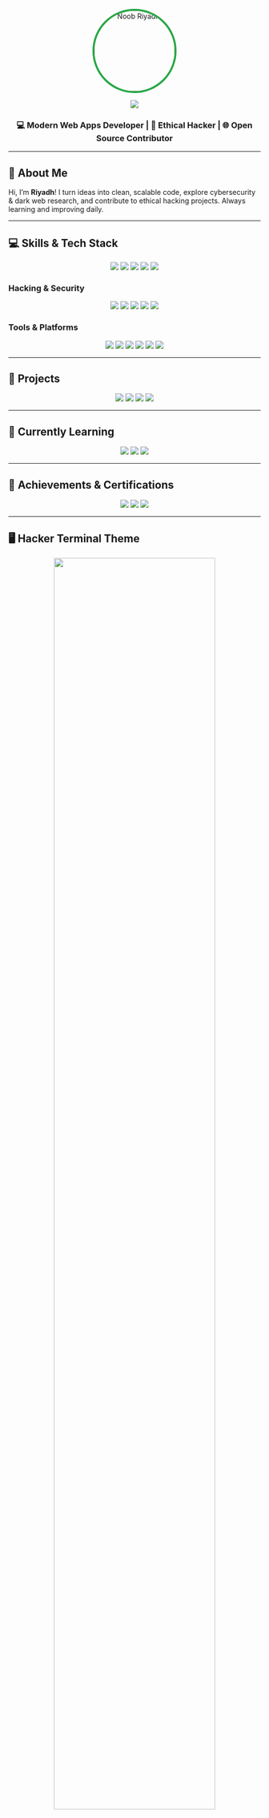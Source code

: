<p align="center">
  <img src="https://media.giphy.com/media/3o7abKhOpu0NwenH3O/giphy.gif" width="160" style="border-radius:50%; border:4px solid #28a745;" alt="Noob Riyadh"/>
</p>

<p align="center">
  <img src="https://img.shields.io/badge/Noob_riyadh-%20-28a745?style=for-the-badge&logo=appveyor&logoColor=white&labelColor=000000&color=00ff00"/>
</p>

<h3 align="center">💻 Modern Web Apps Developer | 🔐 Ethical Hacker | 🌐 Open Source Contributor</h3>

---

## 👤 About Me
Hi, I’m **Riyadh**! I turn ideas into clean, scalable code, explore cybersecurity & dark web research, and contribute to ethical hacking projects. Always learning and improving daily.

---

## 💻 Skills & Tech Stack
<p align="center">
<img src="https://img.shields.io/badge/Python-3776AB?style=for-the-badge&logo=python&logoColor=white&labelColor=000000"/>
<img src="https://img.shields.io/badge/JavaScript-F7DF1E?style=for-the-badge&logo=javascript&logoColor=black&labelColor=000000"/>
<img src="https://img.shields.io/badge/React-61DAFB?style=for-the-badge&logo=react&logoColor=black&labelColor=000000"/>
<img src="https://img.shields.io/badge/Node.js-339933?style=for-the-badge&logo=nodedotjs&logoColor=white&labelColor=000000"/>
<img src="https://img.shields.io/badge/SQL-003B57?style=for-the-badge&logo=postgresql&logoColor=white&labelColor=000000"/>
</p>

### Hacking & Security
<p align="center">
<img src="https://img.shields.io/badge/Ethical_Hacking-ff5722?style=for-the-badge&labelColor=000000"/>
<img src="https://img.shields.io/badge/PenTesting-ff9800?style=for-the-badge&labelColor=000000"/>
<img src="https://img.shields.io/badge/Cyber_Security-ff5722?style=for-the-badge&labelColor=000000"/>
<img src="https://img.shields.io/badge/Dark_Web-ff5722?style=for-the-badge&labelColor=000000"/>
<img src="https://img.shields.io/badge/Bug_Bounty-28a745?style=for-the-badge&labelColor=000000"/>
</p>

### Tools & Platforms
<p align="center">
<img src="https://img.shields.io/badge/Git-F05032?style=for-the-badge&logo=git&logoColor=white&labelColor=000000"/>
<img src="https://img.shields.io/badge/Linux-FCC624?style=for-the-badge&logo=linux&logoColor=black&labelColor=000000"/>
<img src="https://img.shields.io/badge/Docker-2496ED?style=for-the-badge&logo=docker&logoColor=white&labelColor=000000"/>
<img src="https://img.shields.io/badge/AWS-232F3E?style=for-the-badge&logo=amazon-aws&logoColor=white&labelColor=000000"/>
<img src="https://img.shields.io/badge/Kali_Linux-557C94?style=for-the-badge&logo=kali-linux&logoColor=white&labelColor=000000"/>
<img src="https://img.shields.io/badge/Wireshark-005C9C?style=for-the-badge&logo=wireshark&logoColor=white&labelColor=000000"/>
</p>

---

## 🚀 Projects
<p align="center">
<a href="https://github.com/yourusername/DarkWebScanner"><img src="https://img.shields.io/badge/DarkWeb_Scanner-Python-ff5722?style=for-the-badge&logo=python&logoColor=white&labelColor=000000"/></a>
<a href="https://github.com/yourusername/PenTestingLab"><img src="https://img.shields.io/badge/PenTesting_Lab-KaliLinux-ff9800?style=for-the-badge&labelColor=000000"/></a>
<a href="https://github.com/yourusername/BugBountyTracker"><img src="https://img.shields.io/badge/Bug_Bounty_Tracker-JavaScript-28a745?style=for-the-badge&labelColor=000000"/></a>
<a href="https://github.com/yourusername/CyberSecurityToolkit"><img src="https://img.shields.io/badge/Cyber_Security_Toolkit-Docker-009688?style=for-the-badge&labelColor=000000"/></a>
</p>

---

## 🌱 Currently Learning
<p align="center">
<img src="https://img.shields.io/badge/Next.js-000000?style=for-the-badge&logo=next.js&logoColor=white&labelColor=000000"/>
<img src="https://img.shields.io/badge/GraphQL-E10098?style=for-the-badge&logo=graphql&logoColor=white&labelColor=000000"/>
<img src="https://img.shields.io/badge/OpenSource-28a745?style=for-the-badge&labelColor=000000"/>
</p>

---

## 🎯 Achievements & Certifications
<p align="center">
<img src="https://img.shields.io/badge/CEH-Certified-ff5722?style=for-the-badge&labelColor=000000"/>
<img src="https://img.shields.io/badge/OSCP-Certified-ff9800?style=for-the-badge&labelColor=000000"/>
<img src="https://img.shields.io/badge/Bug_Bounty-Hall_of_Fame-28a745?style=for-the-badge&labelColor=000000"/>
</p>

---

## 🖥️ Hacker Terminal Theme
<p align="center">
<img src="https://media.giphy.com/media/26xBRXsmxAZcM6gRi/giphy.gif" width="80%"/>
</p>

---

## 📊 GitHub Stats
<p align="center">
<img src="https://github-readme-stats.vercel.app/api?username=yourusername&show_icons=true&theme=radical&hide_border=true&count_private=true" width="80%"/>
<img src="https://github-readme-stats.vercel.app/api/top-langs/?username=yourusername&layout=compact&theme=radical&hide_border=true" width="80%"/>
</p>

---

## 📬 Connect with Me
<p align="center">
<a href="https://linkedin.com/in/jahidul-hassan-riyadh"><img src="https://img.shields.io/badge/LinkedIn-0A66C2?style=for-the-badge&logo=linkedin&logoColor=white"/></a>
<a href="mailto:riyadhusual2014.com"><img src="https://img.shields.io/badge/Email-D14836?style=for-the-badge&logo=gmail&logoColor=white"/></a>
<a href="https://riyadh.portfolio.com"><img src="https://img.shields.io/badge/Portfolio-000000?style=for-the-badge&logo=about.me&logoColor=white"/></a>
</p>

---

## 🖤 Visitors
<p align="center">
<img src="https://visitor-badge.laobi.icu/badge?page_id=yourusername.yourusername" alt="Visitor Badge"/>
</p>
